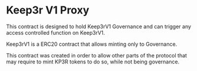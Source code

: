 # Keep3r V1 Proxy

This contract is designed to hold Keep3rV1 Governance and can trigger any access controlled function on Keep3rV1.

Keep3rV1 is a ERC20 contract that allows minting only to Governance.

This contract was created in order to allow other parts of the protocol that may require to mint KP3R tokens to do so, while not being governance.
